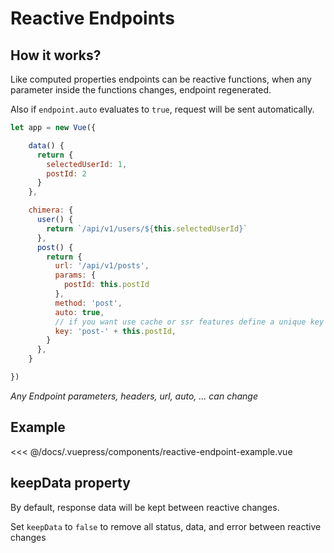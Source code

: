 # Reactive Endpoints

## How it works?
Like computed properties endpoints can be reactive functions, when any parameter inside the functions
changes, endpoint regenerated. 

Also if `endpoint.auto` evaluates to `true`, request will be sent automatically.

```javascript
let app = new Vue({

    data() {
      return {
        selectedUserId: 1,
        postId: 2
      }
    },

    chimera: {  
      user() {
        return `/api/v1/users/${this.selectedUserId}`
      },
      post() {
        return {
          url: '/api/v1/posts',
          params: {
            postId: this.postId
          },
          method: 'post',
          auto: true,
          // if you want use cache or ssr features define a unique key based on it's parameters
          key: 'post-' + this.postId,
        }
      },
    }

})
```

_Any Endpoint parameters, headers, url, auto, ... can change_

## Example

<<< @/docs/.vuepress/components/reactive-endpoint-example.vue

<reactive-endpoint-example></reactive-endpoint-example>

## keepData property
By default, response data will be kept between reactive changes.

Set `keepData` to `false` to remove all status, data, and error between reactive changes
